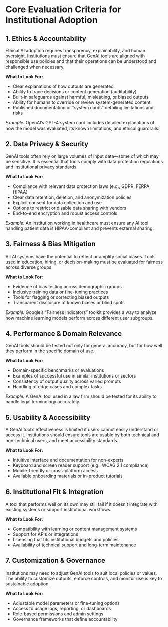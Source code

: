# Core Evaluation Criteria for Institutional Adoption

## 1. Ethics & Accountability

Ethical AI adoption requires transparency, explainability, and human oversight. Institutions must ensure that GenAI tools are aligned with responsible use policies and that their operations can be understood and challenged when necessary.

**What to Look For:**
- Clear explanations of how outputs are generated
- Ability to trace decisions or content generation (auditability)
- Built-in safeguards against harmful, misleading, or biased outputs
- Ability for humans to override or review system-generated content
- Published documentation or “system cards” detailing limitations and risks

*Example:* OpenAI’s GPT-4 system card includes detailed explanations of how the model was evaluated, its known limitations, and ethical guardrails.

## 2. Data Privacy & Security

GenAI tools often rely on large volumes of input data—some of which may be sensitive. It is essential that tools comply with data protection regulations and institutional privacy standards.

**What to Look For:**
- Compliance with relevant data protection laws (e.g., GDPR, FERPA, HIPAA)
- Clear data retention, deletion, and anonymization policies
- Explicit consent for data collection and use
- Options to restrict or disable data sharing with vendors
- End-to-end encryption and robust access controls

*Example:* An institution working in healthcare must ensure any AI tool handling patient data is HIPAA-compliant and prevents external sharing.

## 3. Fairness & Bias Mitigation

All AI systems have the potential to reflect or amplify social biases. Tools used in education, hiring, or decision-making must be evaluated for fairness across diverse groups.

**What to Look For:**
- Evidence of bias testing across demographic groups
- Inclusive training data or fine-tuning practices
- Tools for flagging or correcting biased outputs
- Transparent disclosure of known biases or blind spots

*Example:* Google’s “Fairness Indicators” toolkit provides a way to analyze how machine learning models perform across different user subgroups.

## 4. Performance & Domain Relevance

GenAI tools should be tested not only for general accuracy, but for how well they perform in the specific domain of use.

**What to Look For:**
- Domain-specific benchmarks or evaluations
- Examples of successful use in similar institutions or sectors
- Consistency of output quality across varied prompts
- Handling of edge cases and complex tasks

*Example:* A GenAI tool used in a law firm should be tested for its ability to handle legal terminology accurately.

## 5. Usability & Accessibility

A GenAI tool’s effectiveness is limited if users cannot easily understand or access it. Institutions should ensure tools are usable by both technical and non-technical users, and meet accessibility standards.

**What to Look For:**
- Intuitive interface and documentation for non-experts
- Keyboard and screen reader support (e.g., WCAG 2.1 compliance)
- Mobile-friendly or cross-platform access
- Available onboarding materials or in-product tutorials

## 6. Institutional Fit & Integration

A tool that performs well on its own may still fail if it doesn’t integrate with existing systems or support institutional workflows.

**What to Look For:**
- Compatibility with learning or content management systems
- Support for APIs or integrations
- Licensing that fits institutional budgets and policies
- Availability of technical support and long-term maintenance

## 7. Customization & Governance

Institutions may need to adjust GenAI tools to suit local policies or values. The ability to customize outputs, enforce controls, and monitor use is key to sustainable adoption.

**What to Look For:**
- Adjustable model parameters or fine-tuning options
- Access to usage logs, reporting, or dashboards
- Role-based permissions and admin settings
- Governance frameworks that define accountability

